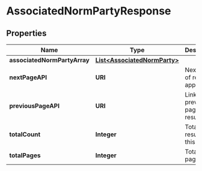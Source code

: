 

# AssociatedNormPartyResponse


## Properties

| Name | Type | Description | Notes |
|------------ | ------------- | ------------- | -------------|
|**associatedNormPartyArray** | [**List&lt;AssociatedNormParty&gt;**](AssociatedNormParty.md) |  |  |
|**nextPageAPI** | **URI** | Next page of results if applicable. |  |
|**previousPageAPI** | **URI** | Link to previous page of results. |  |
|**totalCount** | **Integer** | Total no. of results for this criteria. |  |
|**totalPages** | **Integer** | Total no. of pages. |  |



